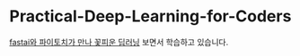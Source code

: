 # Practical-Deep-Learning-for-Coders

[fastai와 파이토치가 만나 꽃피운 딥러닝](http://www.kyobobook.co.kr/product/detailViewKor.laf?ejkGb=KOR&mallGb=KOR&barcode=9791162244630) 보면서 학습하고 있습니다.
